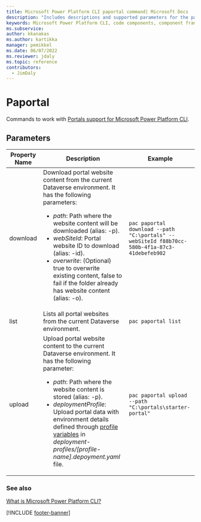 ```yaml
---
title: Microsoft Power Platform CLI paportal command| Microsoft Docs
description: "Includes descriptions and supported parameters for the paportal command."
keywords: Microsoft Power Platform CLI, code components, component framework, CLI
ms.subservice: 
author: kkanakas
ms.author: kartikka
manager: pemikkel
ms.date: 06/07/2022
ms.reviewer: jdaly
ms.topic: reference
contributors: 
  - JimDaly
---
```


# Paportal

Commands to work with [Portals support for Microsoft Power Platform CLI](/power-apps/maker/portals/power-apps-cli).

## Parameters

|Property Name|Description|Example|
|-------------|-----------|-------|
|download|Download portal website content from the current Dataverse environment. It has the following parameters: <ul><li>*path*: Path where the website content will be downloaded (alias: -p).</li><li>*webSiteId*: Portal website ID to download (alias: -id).</li><li>*overwrite*: (Optional) true to overwrite existing content, false to fail if the folder already has website content (alias: -o).</li></ul>|`pac paportal download --path "C:\portals" --webSiteId f88b70cc-580b-4f1a-87c3-41debefeb902`|
|list|Lists all portal websites from the current Dataverse environment. |`pac paportal list`|
|upload|Upload portal website content to the current Dataverse environment. It has the following parameter:<ul><li>*path*: Path where the website content is stored (alias: -p).</li><li>*deploymentProfile*: Upload portal data with environment details defined through [profile variables](/powerapps/maker/portals/power-apps-cli) in *deployment-profiles/[profile-name].depoyment.yaml* file.</li></ul> |`pac paportal upload --path "C:\portals\starter-portal"`|

### See also

[What is Microsoft Power Platform CLI?](../power-platform-cli.md)

[!INCLUDE [footer-banner](../../../includes/footer-banner.md)]